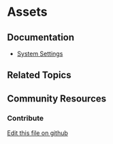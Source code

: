 # Assets

## Documentation

* [System Settings](https://learn.liferay.com/dxp/7.x/en/system-administration/system_settings.html)

## Related Topics

## Community Resources

### Contribute

[Edit this file on github](https://github.com/olafk/controlpanel-documentation-docs/blob/master/md/73en/com_liferay_configuration_admin_web_portlet_SystemSettingsPortlet/com.liferay.asset.list.internal.configuration.AssetListConfiguration.md)
